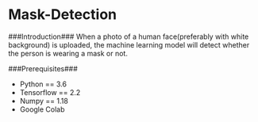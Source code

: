 # Mask-Detection

###Introduction###
When a photo of a human face(preferably with white background) is uploaded, the machine learning model will detect whether the person is wearing a mask or not.

###Prerequisites###
- Python == 3.6
- Tensorflow == 2.2
- Numpy == 1.18
- Google Colab
